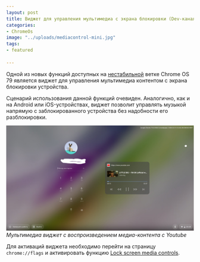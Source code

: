```yaml
---
layout: post
title: Виджет для управления мультимедиа с экрана блокировки (Dev-канал)
categories:
- ChromeOs
image: "../uploads/mediacontrol-mini.jpg"
tags:
- featured

---
```

Одной из новых функций доступных на [нестабильной](https://pro-chromeos.ru/perehod-na-dev-kanal/) ветке Chrome OS 79 является виджет для управления мультимедиа контентом с экрана блокировки устройства.

Сценарий использования данной функций очевиден. Аналогично, как и на Android или iOS-устройствах, виджет позволит управлять музыкой напрямую с заблокированного устройства без надобности его разблокировки.

![Lock Screen Multimedia Widgdet](../uploads/multimedia-widget-chromeos.jpg "Пример с мультимедиа виджетом для управления контента с Youtube")
*Мультимедиа виджет с воспроизведением медиа-контента с Youtube*

Для активаций виджета необходимо перейти на страницу `chrome://flags` и активировать функцию [Lock screen media controls](chrome://flags/#lock-screen-media-controls).
